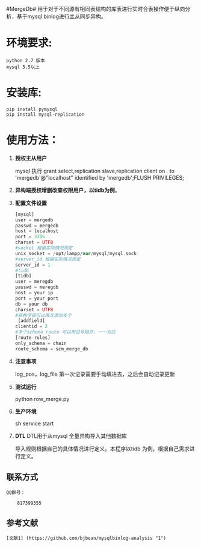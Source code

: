 #MergeDb#
    用于对于不同源有相同表结构的库表进行实时合表操作便于纵向分析，基于mysql binlog进行主从同步异构。

# 环境要求:
    python 2.7 版本
    mysql 5.5以上

# 安装库:
    pip install pymysql
    pip install mysql-replication
  
# 使用方法：

1. **授权主从用户**

    mysql 执行 grant select,replication slave,replication client on *.* to 'mergedb'@"localhost" identified by 'mergedb';FLUSH PRIVILEGES;
    
2. **异构端授权增删改查权限用户，以tidb为例**。
  
3. **配置文件设置**
      ``` php
      [mysql]
      user = mergedb
      passwd = mergedb
      host = localhost
      port = 3306
      charset = UTF8
      #socket 根据实际情况而定
      unix_socket = /opt/lampp/var/mysql/mysql.sock
      #server_id 根据实际情况而定
      server_id = 1
      #tidb 
      [tidb]
      user = meregdb
      passwd = meregdb
      host = your ip
      port = your port
      db = your db
      charset = UTF8
      #异构字段可以再次添加多个
       [addfield]
      clientid = 2
      #多个schema route 可以用逗号隔开，一一对应
      [route-rules]
      only_schema = chain
      route_schema = scm_merge_db
      ```
      
4. **注意事项**

      log_pos，log_file 第一次记录需要手动填进去，之后会自动记录更新
    
5. **测试运行**

      python row_merge.py
      
6. **生产环境**

      sh service start
      
7. **DTL**
      DTL用于从mysql 全量异构导入其他数据库
      
      导入规则根据自己的具体情况进行定义。本程序以tidb 为例，根据自己需求进行定义。

## 联系方式
        
    QQ群号：
    
        817399355

## 参考文献
    [文献1] (https://github.com/bjbean/mysqlbinlog-analysis "1")


  
